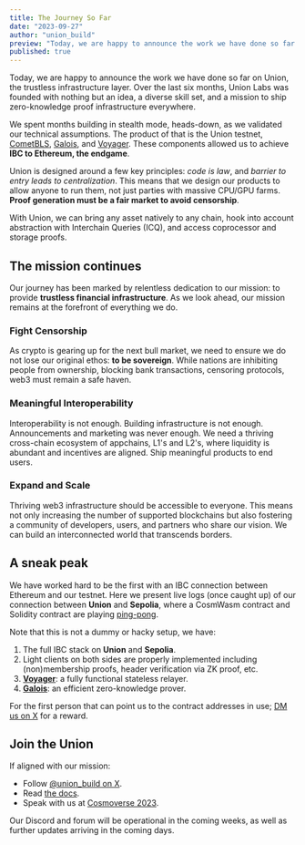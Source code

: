 ```yaml
---
title: The Journey So Far
date: "2023-09-27"
author: "union_build"
preview: "Today, we are happy to announce the work we have done so far on Union, the trustless infrastructure layer. Over the last six months, Union Labs was founded with nothing but an idea, a diverse skill set, and a mission to ship zero-knowledge proof infrastructure everywhere."
published: true
---
```


<script lang="ts">
  import Xterm from '$lib/Xterm.svelte';
</script>

Today, we are happy to announce the work we have done so far on Union, the trustless infrastructure layer. Over the last six months, Union Labs was founded with nothing but an idea, a diverse skill set, and a mission to ship zero-knowledge proof infrastructure everywhere.

We spent months building in stealth mode, heads-down, as we validated our technical assumptions. The product of that is the Union testnet, [CometBLS](https://docs.union.build/architecture/cometbls), [Galois](https://docs.union.build/architecture/galois), and [Voyager](https://docs.union.build/architecture/voyager). These components allowed us to achieve **IBC to Ethereum, the endgame**.

Union is designed around a few key principles: _code is law_, and _barrier to entry leads to centralization_. This means that we design our products to allow anyone to run them, not just parties with massive CPU/GPU farms. **Proof generation must be a fair market to avoid censorship**.

With Union, we can bring any asset natively to any chain, hook into account abstraction with Interchain Queries (ICQ), and access coprocessor and storage proofs.

## The mission continues

Our journey has been marked by relentless dedication to our mission: to provide **trustless financial infrastructure**. As we look ahead, our mission remains at the forefront of everything we do.

### Fight Censorship

As crypto is gearing up for the next bull market, we need to ensure we do not lose our original ethos: **to be sovereign**. While nations are inhibiting people from ownership, blocking bank transactions, censoring protocols, web3 must remain a safe haven.

### Meaningful Interoperability

Interoperability is not enough. Building infrastructure is not enough. Announcements and marketing was never enough. We need a thriving cross-chain ecosystem of appchains, L1's and L2's, where liquidity is abundant and incentives are aligned. Ship meaningful products to end users.

### Expand and Scale

Thriving web3 infrastructure should be accessible to everyone. This means not only increasing the number of supported blockchains but also fostering a community of developers, users, and partners who share our vision. We can build an interconnected world that transcends borders.

<h2 id="a-sneak-peak">A sneak peak</h2>

We have worked hard to be the first with an IBC connection between Ethereum and our testnet. Here we present live logs (once caught up) of our connection between **Union** and **Sepolia**, where a CosmWasm contract and Solidity contract are playing [ping-pong](https://docs.union.build/demos/pingpong).

Note that this is not a dummy or hacky setup, we have:

1. The full IBC stack on **Union** and **Sepolia**.
2. Light clients on both sides are properly implemented including (non)membership proofs,
   header verification via ZK proof, etc.
3. [**Voyager**](https://docs.union.build/architecture/voyager): a fully functional stateless relayer.
4. [**Galois**](https://docs.union.build/architecture/galois): an efficient zero-knowledge prover.

<Xterm/>

For the first person that can point us to the contract addresses in use; [DM us on X](https://x.com/union_build) for a reward.

## Join the Union

If aligned with our mission:

- Follow [@union_build on X](https://x.com/union_build).
- Read [the docs](https://docs.union.build).
- Speak with us at [Cosmoverse 2023](https://cosmoverse.org/).

Our Discord and forum will be operational in the coming weeks, as well as further updates arriving in the coming days.
